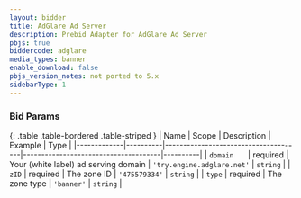 ```yaml
---
layout: bidder
title: AdGlare Ad Server
description: Prebid Adapter for AdGlare Ad Server
pbjs: true
biddercode: adglare
media_types: banner
enable_download: false
pbjs_version_notes: not ported to 5.x
sidebarType: 1
---
```


### Bid Params

{: .table .table-bordered .table-striped }
| Name        | Scope    | Description                          | Example                              | Type     |
|-------------|----------|--------------------------------------|--------------------------------------|----------|
| `domain   ` | required | Your (white label) ad serving domain | `'try.engine.adglare.net'`           | `string` |
| `zID`       | required | The zone ID                          | `'475579334'`                        | `string` |
| `type`      | required | The zone type                        | `'banner'`                           | `string` |
